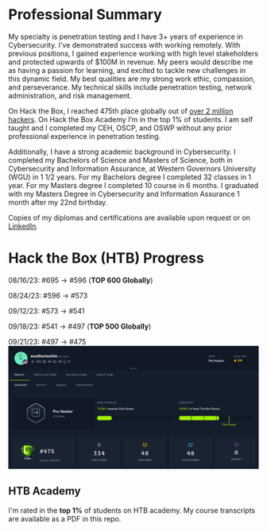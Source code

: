 # Professional Summary
My specialty is penetration testing and I have 3+ years of experience in Cybersecurity. I've demonstrated success with working remotely. With previous positions, I gained experience working with high level stakeholders and protected upwards of $100M in revenue. My peers would describe me as having a passion for learning, and excited to tackle new challenges in this dynamic field. My best qualities are my strong work ethic, compassion, and perseverance. My technical skills include penetration testing, network administration, and risk management. 

On Hack the Box, I reached 475th place globally out of [over 2 million hackers](https://www.hackthebox.com/blog/htb-two-million-platform-members). On Hack the Box Academy I’m in the top 1% of students. I am self taught and I completed my CEH, OSCP, and OSWP without any prior professional experience in penetration testing.

Additionally, I have a strong academic background in Cybersecurity. I completed my Bachelors of Science and Masters of Science, both in Cybersecurity and Information Assurance, at Western Governors University (WGU) in 1 1/2 years. For my Bachelors degree I completed 32 classes in 1 year. For my Masters degree I completed 10 course in 6 months. I graduated with my Masters Degree in Cybersecurity and Information Assurance 1 month after my 22nd birthday.

Copies of my diplomas and certifications are available upon request or on [LinkedIn](https://www.linkedin.com/in/paul-d/).


# Hack the Box (HTB) Progress
08/16/23: #695 -> #596 (**TOP 600 Globally**)

08/24/23: #596 -> #573

09/12/23: #573 -> #541

09/18/23: #541 -> #497 (**TOP 500 Globally**)

09/21/23: #497 -> #475
![Alt text](image.png)

## HTB Academy
I'm rated in the **top 1%** of students on HTB academy. My course transcripts are available as a PDF in this repo.
